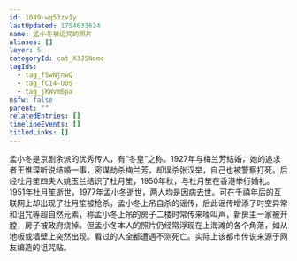 ```yaml
---
id: 1049-wq53zv1y
lastUpdated: 1754633624
name: 孟小冬被诅咒的照片
aliases: []
layer: 5
categoryId: cat_X3JSNomc
tagIds:
  - tag_fSwNjnwQ
  - tag_fC14-UDS
  - tag_jKWvm6pa
nsfw: false
parent: ""
relatedEntries: []
timelineEvents: []
titledLinks: []
---
```


孟小冬是京剧余派的优秀传人，有“冬皇”之称。1927年与梅兰芳结婚，她的追求者王惟琛听说结婚一事，密谋劫杀梅兰芳，却误杀张汉举，自己也被警察打死。后经杜月笙四夫人姚玉兰结识了杜月笙，1950年秋，与杜月笙在香港举行婚礼。1951年杜月笙逝世，1977年孟小冬逝世，两人均是因病去世。可在千禧年后的互联网上却出现了杜月笙被枪杀，孟小冬上吊自杀的谣传，后此谣传增添了时空异常和诅咒等超自然元素，称孟小冬上吊的房子二楼时常传来嚎叫声，新房主一家被开膛，房子被政府烧掉。但孟小冬本人的照片仍经常浮现在上海滩的各个角落，如从地板或墙壁上突然出现。看过的人全都遭遇不测死亡。实际上该都市传说来源于网友编造的诅咒贴。